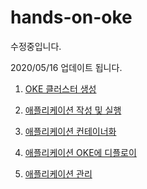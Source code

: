 # hands-on-oke

수정중입니다.  

2020/05/16 업데이트 됩니다.


1. [OKE 클러스터 생성](setup.md)

1. [애플리케이션 작성 및 실행](application.md)

1. [애플리케이션 컨테이너화](docker.md)

1. [애플리케이션 OKE에 디플로이](oke.md)

1. [애플리케이션 관리](kubectl.md)
